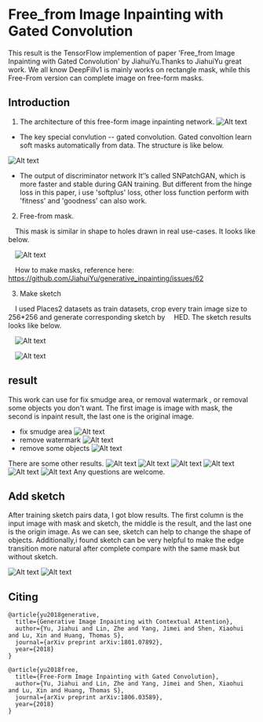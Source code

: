 # Free_from Image Inpainting with Gated Convolution
This result is the TensorFlow implemention of  paper 'Free_from Image Inpainting with Gated Convolution' by JiahuiYu.Thanks to JiahuiYu great work.
We all know DeepFillv1 is mainly works on rectangle mask, while this Free-From version can complete image on free-form masks.

## Introduction

1. The architecture of this free-form image inpainting network.
![Alt text](./imgs/net.PNG)
*  The key special convlution -- gated convolution.
Gated convoltion learn soft masks automatically from data. The structure is like below.

![Alt text](./imgs/gated_conv.PNG)

*  The output of discriminator network
It‘’s called SNPatchGAN, which is more faster and stable during GAN training. But different from the hinge loss in this paper, i use 'softplus' loss, other loss function perform with 'fitness' and 'goodness' can also work.
2. Free-from mask.

&emsp;This mask is similar in shape to holes drawn in real use-cases. It looks like below.

 &emsp;![Alt text](./imgs/freemask2.png)
 
&emsp;How to make masks, reference here: https://github.com/JiahuiYu/generative_inpainting/issues/62

3. Make sketch

&emsp;I used Places2 datasets as train datasets, crop every train image size to 256*256 and generate corresponding sketch by &emsp;HED. The sketch results looks like below.

&emsp;![Alt text](./imgs/00002052_concat.png)

&emsp;![Alt text](./imgs/00002852_concat.png)

## result
This work can use for fix smudge area, or removal watermark , or removal some objects you don't want.
The first image is image with mask, the second is inpaint result, the last one is the original image.
* fix smudge area
![Alt text](./imgs/wooden_out_194_992000_fm.png)
* remove watermark
![Alt text](./imgs/wooden_out_194_992000_googlein_fm2.png)
* remove some objects
![Alt text](./imgs/test2_out_194_998000.png)

There are some other results.
![Alt text](./imgs/00001738_out_incp.png)
![Alt text](./imgs/00001718_out_incp.png)
![Alt text](./imgs/00003233_out_194_998000.png)
![Alt text](./imgs/00004809_out_194_992000_m1_7.png)
![Alt text](./imgs/sk1_out_035_732_2_concat.png)
![Alt text](./imgs/test6_out_172_94000.png)
Any questions are welcome.

## Add sketch
After training sketch pairs data, I got blow results.
The first column is the input image with mask and sketch, the middle is the result, and the last one is the origin image. As we can see, sketch can help to change the shape of objects. Additionally,i found sketch can be very helpful to make the edge transition more natural after complete compare with the same mask but without sketch.

![Alt text](./imgs/212_12301_out_035_732_2_concat.png)
![Alt text](./imgs/man3_out_035_732_2_concat.png)
## Citing
```
@article{yu2018generative,
  title={Generative Image Inpainting with Contextual Attention},
  author={Yu, Jiahui and Lin, Zhe and Yang, Jimei and Shen, Xiaohui and Lu, Xin and Huang, Thomas S},
  journal={arXiv preprint arXiv:1801.07892},
  year={2018}
}

@article{yu2018free,
  title={Free-Form Image Inpainting with Gated Convolution},
  author={Yu, Jiahui and Lin, Zhe and Yang, Jimei and Shen, Xiaohui and Lu, Xin and Huang, Thomas S},
  journal={arXiv preprint arXiv:1806.03589},
  year={2018}
}
```

